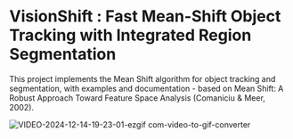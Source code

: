 # VisionShift : Fast Mean-Shift Object Tracking with Integrated Region Segmentation
This project implements the Mean Shift algorithm for object tracking and segmentation, with examples and documentation - based on Mean Shift: A Robust Approach Toward Feature Space Analysis (Comaniciu & Meer, 2002).

![VIDEO-2024-12-14-19-23-01-ezgif com-video-to-gif-converter](https://github.com/user-attachments/assets/7ed326e7-7ce4-4471-8857-d5e2b93b5469)
